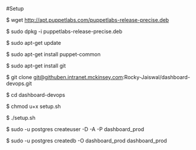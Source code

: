 #Setup

$ wget http://apt.puppetlabs.com/puppetlabs-release-precise.deb

$ sudo dpkg -i puppetlabs-release-precise.deb

$ sudo apt-get update

$ sudo apt-get install puppet-common

$ sudo apt-get install git

$ git clone git@githuben.intranet.mckinsey.com:Rocky-Jaiswal/dashboard-devops.git

$ cd dashboard-devops

$ chmod u+x setup.sh

$ ./setup.sh

$ sudo -u postgres createuser -D -A -P dashboard_prod

$ sudo -u postgres createdb -O dashboard_prod dashboard_prod
